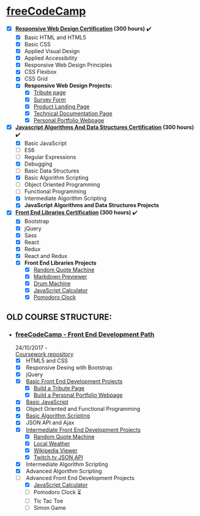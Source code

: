# [freeCodeCamp](https://www.freecodecamp.org/)
- [x] **[Responsive Web Design Certification](https://www.freecodecamp.org/certification/jpacsai/responsive-web-design) (300 hours)**  ✔️
    - [x] Basic HTML and HTML5 
    - [X] Basic CSS
    - [x] Applied Visual Design
    - [x] Applied Accessibility
    - [x] Responsive Web Design Principles
    - [x] CSS Flexbox
    - [x] CSS Grid
    - [x] **Responsive Web Design Projects:**
      - [x] [Tribute page](https://jpacsai.github.io/freeCodeCamp/ResponsiveWebDesign_Projects/Tribute_page/)
      - [x] [Survey Form](https://jpacsai.github.io/freeCodeCamp/ResponsiveWebDesign_Projects/Survey_Form/)
      - [x] [Product Landing Page](https://jpacsai.github.io/freeCodeCamp/ResponsiveWebDesign_Projects/Product_Landing_Page/)
      - [x] [Technical Documentation Page](https://jpacsai.github.io/freeCodeCamp/ResponsiveWebDesign_Projects/Technical_Documentation/)
      - [x] [Personal Portfolio Webpage](https://jpacsai.github.io/freeCodeCamp/ResponsiveWebDesign_Projects/Portfolio_page/)
- [x] **[Javascript Algorithms And Data Structures Certification](https://www.freecodecamp.org/certification/jpacsai/javascript-algorithms-and-data-structures) (300 hours)** ✔️
    - [x] Basic JavaScript
    - [ ] ES6
    - [ ] Regular Expressions
    - [x] Debugging
    - [ ] Basic Data Structures
    - [x] Basic Algorithm Scripting
    - [ ] Object Oriented Programming
    - [ ] Functional Programming
    - [x] Intermediate Algorithm Scripting
    - [x] **JavaScript Algorithms and Data Structures Projects**
- [x] **[Front End Libraries Certification](https://www.freecodecamp.org/certification/jpacsai/front-end-libraries) (300 hours)** ✔️
    - [x] Bootstrap
    - [x] jQuery
    - [x] Sass
    - [x] React
    - [x] Redux
    - [x] React and Redux
    - [x] **Front End Libraries Projects**
      - [x] [Random Quote Machine](https://jpacsai.github.io/freeCodeCamp/IntermediateProjects/QuoteMachine/)
      - [x] [Markdown Previewer](https://codepen.io/jutzee/full/RYbgzy/)
      - [x] [Drum Machine](https://jpacsai.github.io/drum-machine-app/)
      - [x] [JavaScript Calculator ](https://jpacsai.github.io/freeCodeCamp/AdvancedProjects/Calculator/)
      - [x] [Pomodoro Clock](https://jpacsai.github.io/Pomodoro_Clock/)

## OLD COURSE STRUCTURE:

- ### [**freeCodeCamp - Front End Development Path**](https://www.freecodecamp.org/)  
  24/10/2017 -  
  [Coursework repository](https://github.com/jpacsai/freeCodeCamp)  
  - [x] &nbsp;HTML5 and CSS  
  - [x] &nbsp;Responsive Desing with Bootstrap  
  - [x] &nbsp;jQuery  
  - [x] &nbsp;[Basic Front End Development Projects](https://github.com/jpacsai/freeCodeCamp/tree/master/BasicProjects)
     - [x] [Build a Tribute Page](https://jpacsai.github.io/freeCodeCamp/BasicProjects/Tribute_page/)
     - [x] [Build a Personal Portfolio Webpage](https://jpacsai.github.io/freeCodeCamp/BasicProjects/Portfolio_page/)
  - [x] &nbsp;[Basic JavaScript](https://github.com/jpacsai/freeCodeCamp/tree/master/BasicJavaSript)
  - [x] &nbsp;Object Oriented and Functional Programming    
  - [x] &nbsp;[Basic Algorithm Scripting](https://github.com/jpacsai/freeCodeCamp/tree/master/BasicAlgorithms)
  - [x] &nbsp;JSON API and Ajax
  - [x] &nbsp;[Intermediate Front End Development Projects](https://github.com/jpacsai/freeCodeCamp/tree/master/IntermediateProjects)
     - [x] [Random Quote Machine](https://jpacsai.github.io/freeCodeCamp/IntermediateProjects/QuoteMachine/)
     - [x] [Local Weather](https://jpacsai.github.io/freeCodeCamp/IntermediateProjects/LocalWeather/)
     - [x] [Wikipedia Viewer](https://jpacsai.github.io/freeCodeCamp/IntermediateProjects/WikipediaViewer/)
     - [x] [Twitch.tv JSON API](https://jpacsai.github.io/freeCodeCamp/IntermediateProjects/Twitchtv/)
  - [x] &nbsp;Intermediate Algorithm Scripting 
  - [x] &nbsp;Advanced Algorithm Scripting  
  - [ ] &nbsp;Advanced Front End Development Projects
     - [x] [JavaScript Calculator](https://jpacsai.github.io/freeCodeCamp/AdvancedProjects/Calculator/)
     - [ ] Pomodoro Clock :hourglass_flowing_sand:
     - [ ] Tic Tac Toe
     - [ ] Simon Game
